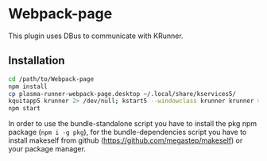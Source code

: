 # Webpack-page 

This plugin uses DBus to communicate with KRunner.


## Installation

```bash
cd /path/to/Webpack-page
npm install
cp plasma-runner-webpack-page.desktop ~/.local/share/kservices5/
kquitapp5 krunner 2> /dev/null; kstart5 --windowclass krunner krunner > /dev/null 2>&1 &
npm start
```

In order to use the bundle-standalone script you have to install the pkg npm package (`npm i -g pkg`), for the bundle-dependencies 
script you have to install makeself from github (https://github.com/megastep/makeself) or your package manager.
